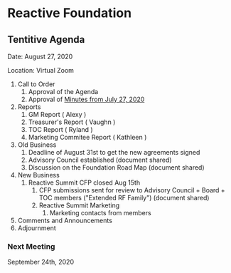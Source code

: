# Reactive Foundation

## Tentitive Agenda

Date: August 27, 2020

Location: Virtual Zoom

1. Call to Order  
    1. Approval of the Agenda
    1. Approval of [Minutes from July 27, 2020](https://github.com/reactivefoundation/foundation/blob/master/meetings/2020-07-30/minutes.md)
1. Reports
    1. GM Report ( Alexy )
    1. Treasurer's Report ( Vaughn )
    1. TOC Report ( Ryland )
    1. Marketing Commitee Report ( Kathleen )
1. Old Business
    1. Deadline of August 31st to get the new agreements signed
    1. Advisory Council established (document shared)
    1. Discussion on the Foundation Road Map (document shared)
1. New Business
    1. Reactive Summit CFP closed Aug 15th
        1. CFP submissions sent for review to Advisory Council + Board + TOC members ("Extended RF Family") (document shared)
        1. Reactive Summit Marketing
            1. Marketing contacts from members
1. Comments and Announcements
1. Adjournment

### Next Meeting 
September 24th, 2020
